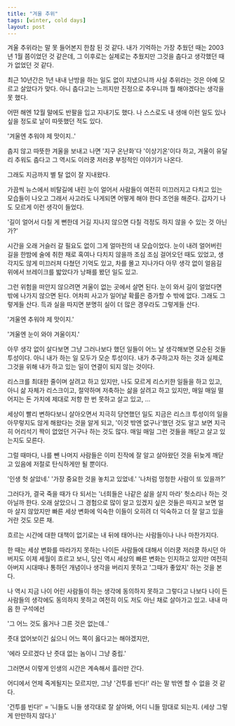 ```yaml
---
title: "겨울 추위"
tags: [winter, cold days]
layout: post
---
```


겨울 추위라는 말 못 들어본지 한참 된 것 같다. 내가 기억하는 가장 추웠던 때는 2003년 1월 쯤이었던 것 같은데, 그 이후로는 실제로는 추웠지만 그것을 춥다고 생각했던 때가 없었던 것 같다.

최근 10년간은 1년 내내 난방을 하는 일도 없이 지냈으니까 사실 추위라는 것은 아예 모르고 살았다가 맞다. 아니 춥다고는 느끼지만 진정으로 추우니까 뭘 해야겠다는 생각을 못 했다. 

어떤 해엔 12월 말에도 반팔을 입고 지내기도 했다. 나 스스로도 내 생애 이런 일도 있나 싶을 정도로 날이 따뜻했던 적도 있다. 

'겨울엔 추워야 제 맛이지..'

춥지 않고 따뜻한 겨울을 보내고 나면 '지구 온난화'다 '이상기온'이다 하고, 겨울이 유달리 추워도 춥다고 그 역시도 이러쿵 저러쿵 부정적인 이야기가 나온다.

그래도 지금까지 별 탈 없이 잘 지내왔다. 

가끔씩 뉴스에서 비탈길에 내린 눈이 얼어서 사람들이 여전히 미끄러지고 다치고 있는 모습들이 나오고 그래서 사고라도 나게되면 어떻게 해야 한다 조언을 해준다. 갑자기 나도 모르게 이런 생각이 들었다.

'길이 얼어서 다칠 게 뻔한데 거길 지나지 않으면 다칠 걱정도 하지 않을 수 있는 것 아닌가?'

시간을 오래 거슬러 갈 필요도 없이 그게 얼마전의 내 모습이었다. 눈이 내려 얼어버린 길을 한밤에 술에 취한 채로 혹여나 다치지 않을까 조심 조심 걸어오던 때도 있었고, 생각지도 않게 미끄러져 다쳤던 기억도 있고, 차를 몰고 지나가다 아무 생각 없이 얼음길 위에서 브레이크를 밟았다가 낭패를 봤던 일도 있고.

그런 위험을 떠안지 않으려면 겨울이 없는 곳에서 살면 된다. 눈이 와서 길이 얼었다면 밖에 나가지 않으면 된다. 어차피 사고가 일어날 확률은 증가할 수 밖에 없다. 그래도 그렇게들 산다. 득과 실을 따지면 분명히 실이 더 많은 경우라도 그렇게들 산다. 

'겨울엔 추워야 제 맛이지.'

'겨울엔 눈이 와야 겨울이지.'

아무 생각 없이 살다보면 그냥 그러나보다 했던 일들이 어느 날 생각해보면 모순된 것들 투성이다. 아니 내가 하는 일 모두가 모순 투성이다. 내가 추구하고자 하는 것과 실제로 그것을 위해 내가 하고 있는 일이 연결이 되지 않는 것이다.

리스크를 최대한 줄이며 살려고 하고 있지만, 나도 모르게 리스키한 일들을 하고 있고, 아니 삶 자체가 리스크이고,
절약하며 저축하는 삶을 살려고 하고 있지만, 매일 매일 떨어지는 돈 가치에 제대로 저항 한 번 못하고 살고 있고,
...

세상이 빨리 변하다보니 살아오면서 지극히 당연했던 일도 지금은 리스크 투성이의 일을 아무렇지도 않게 해왔다는 것을 알게 되고, '이것 밖엔 없구나'했던 것도 알고 보면 지극히 어리석기 짝이 없었던 거구나 하는 것도 많다. 매일 매일 그런 것들을 깨닫고 살고 있는지도 모른다.

그럴 때마다, 나를 뺀 나머지 사람들은 이미 진작에 잘 알고 살아왔던 것을 뒤늦게 깨닫고 있음에 저절로 탄식하게만 될 뿐이다.

'인생 헛 살았네.'
'가장 중요한 것을 놓치고 있었네.'
'나처럼 멍청한 사람이 또 있을까?'

그러다가, 결국 죽을 때가 다 되서는 '너희들은 나같은 삶을 살지 마라' 헛소리나 하는 것 아닐까 한다. 오래 살았으니 그 경험으로 많이 알고 있겠지 싶은 것들은 따지고 보면 얼마 살지 않았지만 빠른 세상 변화에 익숙한 이들이 오히려 더 익숙하고 더 잘 알고 있을 거란 것도 모른 채. 

흐르는 시간에 대한 대책이 없기로는 내 뒤에 태어나는 사람들이나 나나 마찬가지다.

한 때는 세상 변화를 따라가지 못하는 나이든 사람들에 대해서 이러쿵 저러쿵 하시던 아버지도 이제 세월이 흐르고 보니, 당신 역시 세상의 빠른 변화는 인지하고 있지만 여전히 아버지 시대때나 통하던 개념이나 생각을 버리지 못하고 '그때가 좋았지' 하는 것을 본다. 

나 역시 지금 나이 어린 사람들이 하는 생각에 동의하지 못하고 그렇다고 나보다 나이 든 사람들의 생각에도 동의하지 못하고 여전히 이도 저도 아닌 채로 살아가고 있고. 내내 마음 한 구석에선 

'그 어느 것도 옳거나 그른 것은 없는데..' 

줏대 없어보이긴 싫으니 어느 쪽이 옳다고는 해야겠지만, 

'에라 모르겠다 난 줏대 없는 놈이니 그냥 중립.'

그러면서 이렇게 인생의 시간은 계속해서 흘러만 간다. 

어디에서 언제 죽게될지는 모르지만, 그냥 '건투를 빈다!' 라는 말 밖엔 할 수 없을 것 같다.

'건투를 빈다!' = '니들도 니들 생각대로 잘 살아봐, 어디 니들 맘대로 되는지. (세상 그렇게 만만하지 않다.)'
